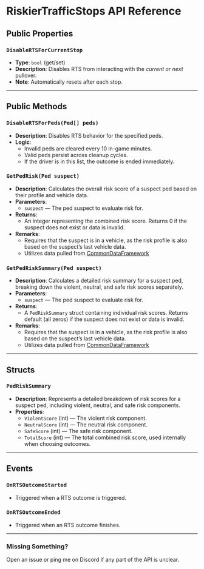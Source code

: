 # RiskierTrafficStops API Reference

## Public Properties

### `DisableRTSForCurrentStop`

- **Type**: `bool` (get/set)
- **Description**: Disables RTS from interacting with the *current or next* pullover.
- **Note**: Automatically resets after each stop.

---

## Public Methods

### `DisableRTSForPeds(Ped[] peds)`

- **Description**: Disables RTS behavior for the specified peds.
- **Logic**:
    - Invalid peds are cleared every 10 in-game minutes.
    - Valid peds persist across cleanup cycles.
    - If the driver is in this list, the outcome is ended immediately.

### `GetPedRisk(Ped suspect)`

- **Description**: Calculates the overall risk score of a suspect ped based on their profile and vehicle data.
- **Parameters**:
    - `suspect` — The ped suspect to evaluate risk for.
- **Returns**:
    - An integer representing the combined risk score. Returns 0 if the suspect does not exist or data is invalid.
- **Remarks**:
    - Requires that the suspect is in a vehicle, as the risk profile is also based on the suspect’s last vehicle data.
    - Utilizes data pulled from [CommonDataFramework](https://github.com/Policing-Redefined/CommonDataFramework/tree/main)

### `GetPedRiskSummary(Ped suspect)`

- **Description**: Calculates a detailed risk summary for a suspect ped, breaking down the violent, neutral, and safe
  risk scores separately.
- **Parameters**:
    - `suspect` — The ped suspect to evaluate risk for.
- **Returns**:
    - A `PedRiskSummary` struct containing individual risk scores. Returns default (all zeros) if the suspect does not
      exist or data is invalid.
- **Remarks**:
    - Requires that the suspect is in a vehicle, as the risk profile is also based on the suspect’s last vehicle data.
    - Utilizes data pulled from [CommonDataFramework](https://github.com/Policing-Redefined/CommonDataFramework/tree/main)

---

## Structs

### `PedRiskSummary`

- **Description**: Represents a detailed breakdown of risk scores for a suspect ped, including violent, neutral, and
  safe risk components.
- **Properties**:
    - `ViolentScore` (int) — The violent risk component.
    - `NeutralScore` (int) — The neutral risk component.
    - `SafeScore` (int) — The safe risk component.
    - `TotalScore` (int) — The total combined risk score, used internally when choosing outcomes.

---

## Events

### `OnRTSOutcomeStarted`

- Triggered when a RTS outcome is triggered.

### `OnRTSOutcomeEnded`

- Triggered when an RTS outcome finishes.

---

### Missing Something?

Open an issue or ping me on Discord if any part of the API is unclear.